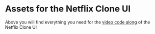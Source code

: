 # Assets for the Netflix Clone UI

Above you will find everything you need for the [video code along](https://www.youtube.com/watch?v=HAb3KWkynOc) of the Netflix Clone UI
